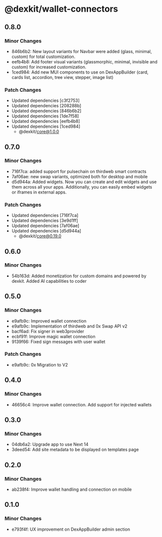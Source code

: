 # @dexkit/wallet-connectors

## 0.8.0

### Minor Changes

- 846b6b2: New layout variants for Navbar were added (glass, minimal, custom) for total customization.
- eefb4b8: Add footer visual variants (glassmorphic, minimal, invisible and custom) for increased customization.
- 1ced984: Add new MUI components to use on DexAppBuilder (card, cards list, accordion, tree view, stepper, image list)

### Patch Changes

- Updated dependencies [c3f2753]
- Updated dependencies [208288b]
- Updated dependencies [846b6b2]
- Updated dependencies [1de7f58]
- Updated dependencies [eefb4b8]
- Updated dependencies [1ced984]
  - @dexkit/core@1.0.0

## 0.7.0

### Minor Changes

- 716f7ca: added support for pulsechain on thirdweb smart contracts
- 7af06ae: new swap variants, optimized both for desktop and mobile
- d5d944a: Added widgets. Now you can create and edit widgets and use them across all your apps. Additionally, you can easily embed widgets or iframes in external apps.

### Patch Changes

- Updated dependencies [716f7ca]
- Updated dependencies [3e9d1ff]
- Updated dependencies [7af06ae]
- Updated dependencies [d5d944a]
  - @dexkit/core@0.19.0

## 0.6.0

### Minor Changes

- 54b163d: Added monetization for custom domains and powered by dexkit. Added AI capabilities to coder

## 0.5.0

### Minor Changes

- e9afb9c: Improved wallet connection
- e9afb9c: Implementation of thirdweb and 0x Swap API v2
- bacf6ad: Fix signer in web3provider
- ecbf91f: Improve magic wallet connection
- 9139f66: Fixed sign messages with user wallet

### Patch Changes

- e9afb9c: 0x Migration to V2

## 0.4.0

### Minor Changes

- 46656c4: Improve wallet connection. Add support for injected wallets

## 0.3.0

### Minor Changes

- 04db6a2: Upgrade app to use Next 14
- 3deed54: Add site metadata to be displayed on templates page

## 0.2.0

### Minor Changes

- ab238f4: Improve wallet handling and connection on mobile

## 0.1.0

### Minor Changes

- e793f4f: UX improvement on DexAppBuilder admin section
